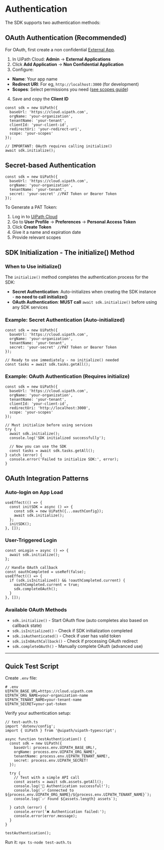 # Authentication

The SDK supports two authentication methods:

## OAuth Authentication (Recommended)

For OAuth, first create a non confidential [External App](https://docs.uipath.com/automation-cloud/automation-cloud/latest/admin-guide/managing-external-applications).

1. In UiPath Cloud: **Admin** → **External Applications**
1. Click **Add Application** → **Non Confidential Application**
1. Configure:

- **Name**: Your app name
- **Redirect URI**: For eg, `http://localhost:3000` (for development)
- **Scopes**: Select permissions you need ([see scopes guide](/uipath-typescript/oauth-scopes))

4. Save and copy the **Client ID**

```
const sdk = new UiPath({
  baseUrl: 'https://cloud.uipath.com',
  orgName: 'your-organization',
  tenantName: 'your-tenant',
  clientId: 'your-client-id',
  redirectUri: 'your-redirect-uri',
  scope: 'your-scopes'
});

// IMPORTANT: OAuth requires calling initialize()
await sdk.initialize();
```

## Secret-based Authentication

```
const sdk = new UiPath({
  baseUrl: 'https://cloud.uipath.com',
  orgName: 'your-organization',
  tenantName: 'your-tenant',
  secret: 'your-secret' //PAT Token or Bearer Token 
});
```

To Generate a PAT Token:

1. Log in to [UiPath Cloud](https://cloud.uipath.com)
1. Go to **User Profile** → **Preferences** → **Personal Access Token**
1. Click **Create Token**
1. Give it a name and expiration date
1. Provide relevant scopes

## SDK Initialization - The initialize() Method

### When to Use initialize()

The `initialize()` method completes the authentication process for the SDK:

- **Secret Authentication**: Auto-initializes when creating the SDK instance - **no need to call initialize()**
- **OAuth Authentication**: **MUST call** `await sdk.initialize()` before using any SDK services

### Example: Secret Authentication (Auto-initialized)

```
const sdk = new UiPath({
  baseUrl: 'https://cloud.uipath.com',
  orgName: 'your-organization',
  tenantName: 'your-tenant',
  secret: 'your-secret' //PAT Token or Bearer Token 
});

// Ready to use immediately - no initialize() needed
const tasks = await sdk.tasks.getAll();
```

### Example: OAuth Authentication (Requires initialize)

```
const sdk = new UiPath({
  baseUrl: 'https://cloud.uipath.com',
  orgName: 'your-organization',
  tenantName: 'your-tenant',
  clientId: 'your-client-id',
  redirectUri: 'http://localhost:3000',
  scope: 'your-scopes'
});

// Must initialize before using services
try {
  await sdk.initialize();
  console.log('SDK initialized successfully');

  // Now you can use the SDK
  const tasks = await sdk.tasks.getAll();
} catch (error) {
  console.error('Failed to initialize SDK:', error);
}
```

## OAuth Integration Patterns

### Auto-login on App Load

```
useEffect(() => {
  const initSDK = async () => {
    const sdk = new UiPath({...oauthConfig});
    await sdk.initialize();
  };
  initSDK();
}, []);
```

### User-Triggered Login

```
const onLogin = async () => {
  await sdk.initialize();
};

// Handle OAuth callback
const oauthCompleted = useRef(false);
useEffect(() => {
  if (sdk.isInitialized() && !oauthCompleted.current) {
    oauthCompleted.current = true;
    sdk.completeOAuth();
  }
}, []);
```

### Available OAuth Methods

- `sdk.initialize()` - Start OAuth flow (auto completes also based on callback state)
- `sdk.isInitialized()` - Check if SDK initialization completed
- `sdk.isAuthenticated()` - Check if user has valid token
- `sdk.isInOAuthCallback()` - Check if processing OAuth redirect
- `sdk.completeOAuth()` - Manually complete OAuth (advanced use)

______________________________________________________________________

## Quick Test Script

Create `.env` file:

```
# .env
UIPATH_BASE_URL=https://cloud.uipath.com
UIPATH_ORG_NAME=your-organization-name
UIPATH_TENANT_NAME=your-tenant-name
UIPATH_SECRET=your-pat-token
```

Verify your authentication setup:

```
// test-auth.ts
import 'dotenv/config';
import { UiPath } from '@uipath/uipath-typescript';

async function testAuthentication() {
  const sdk = new UiPath({
    baseUrl: process.env.UIPATH_BASE_URL!,
    orgName: process.env.UIPATH_ORG_NAME!,
    tenantName: process.env.UIPATH_TENANT_NAME!,
    secret: process.env.UIPATH_SECRET!
  });

  try {
    // Test with a simple API call
    const assets = await sdk.assets.getAll();
    console.log('🎉 Authentication successful!');
    console.log(`✅ Connected to ${process.env.UIPATH_ORG_NAME}/${process.env.UIPATH_TENANT_NAME}`);
    console.log(`✅ Found ${assets.length} assets`);

  } catch (error) {
    console.error('❌ Authentication failed:');
    console.error(error.message);
  }
}

testAuthentication();
```

Run it: `npx ts-node test-auth.ts`
